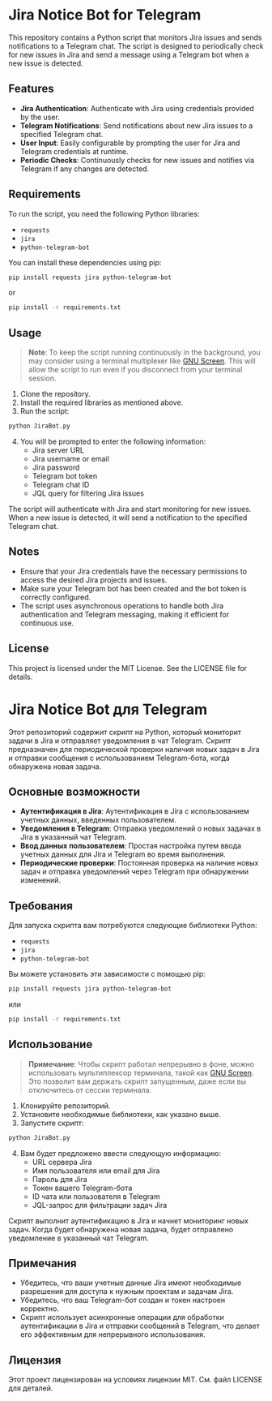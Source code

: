 # Jira Notice Bot for Telegram

This repository contains a Python script that monitors Jira issues and sends notifications to a Telegram chat. The script is designed to periodically check for new issues in Jira and send a message using a Telegram bot when a new issue is detected.

## Features

- **Jira Authentication**: Authenticate with Jira using credentials provided by the user.
- **Telegram Notifications**: Send notifications about new Jira issues to a specified Telegram chat.
- **User Input**: Easily configurable by prompting the user for Jira and Telegram credentials at runtime.
- **Periodic Checks**: Continuously checks for new issues and notifies via Telegram if any changes are detected.

## Requirements

To run the script, you need the following Python libraries:

- `requests`
- `jira`
- `python-telegram-bot`

You can install these dependencies using pip:

```sh
pip install requests jira python-telegram-bot
```
or
```sh
pip install -r requirements.txt
```

## Usage

> **Note**: To keep the script running continuously in the background, you may consider using a terminal multiplexer like [GNU Screen](https://wiki.archlinux.org/title/GNU_Screen). This will allow the script to run even if you disconnect from your terminal session.

1. Clone the repository.
2. Install the required libraries as mentioned above.
3. Run the script:

```sh
python JiraBot.py
```

4. You will be prompted to enter the following information:
   - Jira server URL
   - Jira username or email
   - Jira password
   - Telegram bot token
   - Telegram chat ID
   - JQL query for filtering Jira issues

The script will authenticate with Jira and start monitoring for new issues. When a new issue is detected, it will send a notification to the specified Telegram chat.

## Notes

- Ensure that your Jira credentials have the necessary permissions to access the desired Jira projects and issues.
- Make sure your Telegram bot has been created and the bot token is correctly configured.
- The script uses asynchronous operations to handle both Jira authentication and Telegram messaging, making it efficient for continuous use.

## License

This project is licensed under the MIT License. See the LICENSE file for details.

# Jira Notice Bot для Telegram

Этот репозиторий содержит скрипт на Python, который мониторит задачи в Jira и отправляет уведомления в чат Telegram. Скрипт предназначен для периодической проверки наличия новых задач в Jira и отправки сообщения с использованием Telegram-бота, когда обнаружена новая задача.

## Основные возможности

- **Аутентификация в Jira**: Аутентификация в Jira с использованием учетных данных, введенных пользователем.
- **Уведомления в Telegram**: Отправка уведомлений о новых задачах в Jira в указанный чат Telegram.
- **Ввод данных пользователем**: Простая настройка путем ввода учетных данных для Jira и Telegram во время выполнения.
- **Периодические проверки**: Постоянная проверка на наличие новых задач и отправка уведомлений через Telegram при обнаружении изменений.

## Требования

Для запуска скрипта вам потребуются следующие библиотеки Python:

- `requests`
- `jira`
- `python-telegram-bot`

Вы можете установить эти зависимости с помощью pip:

```sh
pip install requests jira python-telegram-bot
```
или
```sh
pip install -r requirements.txt
```

## Использование

> **Примечание**: Чтобы скрипт работал непрерывно в фоне, можно использовать мультиплексор терминала, такой как [GNU Screen](https://wiki.archlinux.org/title/GNU_Screen). Это позволит вам держать скрипт запущенным, даже если вы отключитесь от сессии терминала.

1. Клонируйте репозиторий.
2. Установите необходимые библиотеки, как указано выше.
3. Запустите скрипт:

```sh
python JiraBot.py
```

4. Вам будет предложено ввести следующую информацию:
   - URL сервера Jira
   - Имя пользователя или email для Jira
   - Пароль для Jira
   - Токен вашего Telegram-бота
   - ID чата или пользователя в Telegram
   - JQL-запрос для фильтрации задач Jira

Скрипт выполнит аутентификацию в Jira и начнет мониторинг новых задач. Когда будет обнаружена новая задача, будет отправлено уведомление в указанный чат Telegram.

## Примечания

- Убедитесь, что ваши учетные данные Jira имеют необходимые разрешения для доступа к нужным проектам и задачам Jira.
- Убедитесь, что ваш Telegram-бот создан и токен настроен корректно.
- Скрипт использует асинхронные операции для обработки аутентификации в Jira и отправки сообщений в Telegram, что делает его эффективным для непрерывного использования.

## Лицензия

Этот проект лицензирован на условиях лицензии MIT. См. файл LICENSE для деталей.



